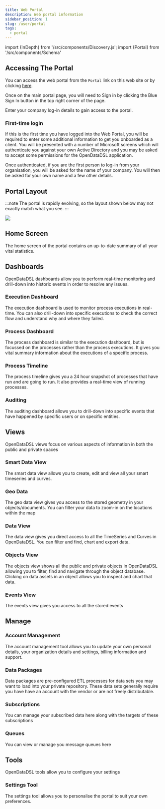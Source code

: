 ```yaml
---
title: Web Portal
description: Web portal information
sidebar_position: 1
slug: /user/portal
tags:
  - portal
---
```

import {InDepth} from '/src/components/Discovery.js';
import {Portal} from '/src/components/Schema'

<Portal />

## Accessing The Portal
You can access the web portal from the `Portal` link on this web site or by clicking [here](https://portal.opendatadsl.com/).

Once on the main portal page, you will need to Sign in by clicking the Blue Sign In button in the top right corner of the page.

Enter your company log-in details to gain access to the portal.

### First-time login 
If this is the first time you have logged into the Web Portal, you will be required to enter some additional information to get you onboarded as a client.
You will be presented with a number of Microsoft screens which will authenticate you against your own Active Directory and you may be asked to accept some permissions for the OpenDataDSL application.

Once authenticated, if you are the first person to log-in from your organisation, you will be asked for the name of your company.
You will then be asked for your own name and a few other details. 

## Portal Layout
:::note
The portal is rapidly evolving, so the layout shown below may not exactly match what you see. 
:::

![](/img/portal/main_screen.png)

## Home Screen
The home screen of the portal contains an up-to-date summary of all your vital statistics. 

<InDepth href="/docs/user/portal/home" />

## Dashboards
OpenDataDSL dashboards allow you to perform real-time monitoring and drill-down into historic events in order to resolve any issues.

### Execution Dashboard
The execution dashboard is used to monitor process executions in real-time.
You can also drill-down into specific executions to check the correct flow and understand why and where they failed.

<InDepth href="/docs/user/portal/executions" />

### Process Dashboard
The process dashboard is similar to the execution dashboard, but is focussed on the processes rather than the process executions.
It gives you vital summary information about the executions of a specific process.

<InDepth href="/docs/user/portal/process" />

### Process Timeline
The process timeline gives you a 24 hour snapshot of processes that have run and are going to run.
It also provides a real-time view of running processes.

<InDepth href="/docs/user/portal/timeline" />

### Auditing
The auditing dashboard allows you to drill-down into specific events that have happened by specific users or on specific entities.

<InDepth href="/docs/user/portal/auditing" />

## Views
OpenDataDSL views focus on various aspects of information in both the public and private spaces

### Smart Data View
The smart data view allows you to create, edit and view all your smart timeseries and curves.

### Geo Data
The geo data view gives you access to the stored geometry in your objects/documents.
You can filter your data to zoom-in on the locations within the map

### Data View
The data view gives you direct access to all the TimeSeries and Curves in OpenDataDSL.
You can filter and find, chart and export data.

### Objects View
The objects view shows all the public and private objects in OpenDataDSL allowing you to filter, find and navigate through the object database.
Clicking on data assets in an object allows you to inspect and chart that data.

### Events View
The events view gives you access to all the stored events

## Manage

### Account Management
The account management tool allows you to update your own personal details, your organization details and settings, billing information and support.

### Data Packages
Data packages are pre-configured ETL processes for data sets you may want to load into your private repository.
These data sets generally require you have have an account with the vendor or are not freely distributable.

### Subscriptions
You can manage your subscribed data here along with the targets of these subscriptions

### Queues
You can view or manage you message queues here

## Tools
OpenDataDSL tools allow you to configure your settings

### Settings Tool
The settings tool allows you to personalise the portal to suit your own preferences.